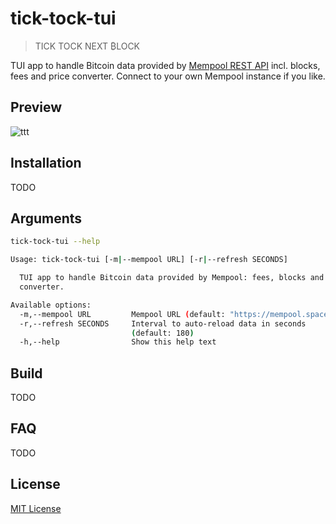 # tick-tock-tui

> TICK TOCK NEXT ₿LOCK

TUI app to handle Bitcoin data provided by [Mempool REST API](https://mempool.space/docs/api/rest) incl. blocks, fees and price converter. Connect to your own Mempool instance if you like.

## Preview

![ttt](https://github.com/user-attachments/assets/ca790c1d-a29d-4913-9e96-814801167893)


## Installation

TODO


## Arguments

```bash
tick-tock-tui --help

Usage: tick-tock-tui [-m|--mempool URL] [-r|--refresh SECONDS]

  TUI app to handle Bitcoin data provided by Mempool: fees, blocks and price
  converter.

Available options:
  -m,--mempool URL         Mempool URL (default: "https://mempool.space")
  -r,--refresh SECONDS     Interval to auto-reload data in seconds
                           (default: 180)
  -h,--help                Show this help text

```

## Build

TODO


## FAQ

TODO

## License


[MIT License](./LICENSE)
